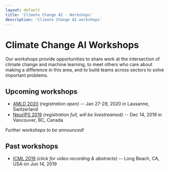 ```yaml
---
layout: default
title: 'Climate Change AI - Workshops'
description: 'Climate Change AI workshops'
---
```


# Climate Change AI Workshops

Our workshops provide opportunities to share work at the intersection of climate change and machine learning, to meet others who care about making a difference in this area, and to build teams across sectors to solve important problems.

## Upcoming workshops
* [AMLD 2020](/AMLD2020_workshop) _(registration open)_ -- Jan 27-28, 2020 in Lausanne, Switzerland
* [NeurIPS 2019](/NeurIPS2019_workshop) _(registration full, will be livestreamed)_ -- Dec 14, 2019 in Vancouver, BC, Canada

_Further workshops to be announced!_

## Past workshops
- [ICML 2019](/ICML2019_workshop) _(click for video recording & abstracts)_ -- Long Beach, CA, USA on Jun 14, 2019





